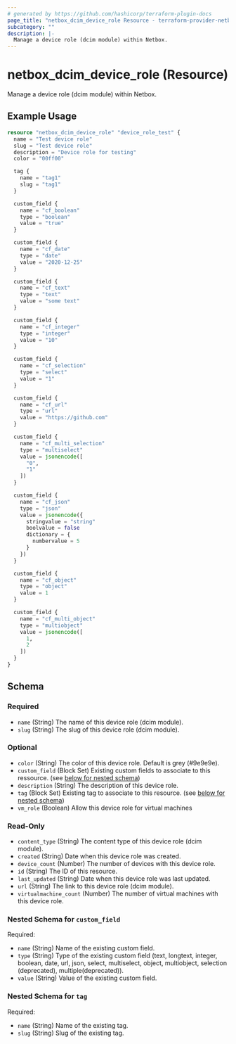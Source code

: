 ```yaml
---
# generated by https://github.com/hashicorp/terraform-plugin-docs
page_title: "netbox_dcim_device_role Resource - terraform-provider-netbox"
subcategory: ""
description: |-
  Manage a device role (dcim module) within Netbox.
---
```


# netbox_dcim_device_role (Resource)

Manage a device role (dcim module) within Netbox.

## Example Usage

```terraform
resource "netbox_dcim_device_role" "device_role_test" {
  name = "Test device role"
  slug = "Test device role"
  description = "Device role for testing"
  color = "00ff00"

  tag {
    name = "tag1"
    slug = "tag1"
  }

  custom_field {
    name = "cf_boolean"
    type = "boolean"
    value = "true"
  }

  custom_field {
    name = "cf_date"
    type = "date"
    value = "2020-12-25"
  }

  custom_field {
    name = "cf_text"
    type = "text"
    value = "some text"
  }

  custom_field {
    name = "cf_integer"
    type = "integer"
    value = "10"
  }

  custom_field {
    name = "cf_selection"
    type = "select"
    value = "1"
  }

  custom_field {
    name = "cf_url"
    type = "url"
    value = "https://github.com"
  }

  custom_field {
    name = "cf_multi_selection"
    type = "multiselect"
    value = jsonencode([
      "0",
      "1"
    ])
  }

  custom_field {
    name = "cf_json"
    type = "json"
    value = jsonencode({
      stringvalue = "string"
      boolvalue = false
      dictionary = {
        numbervalue = 5
      }
    })
  }

  custom_field {
    name = "cf_object"
    type = "object"
    value = 1
  }

  custom_field {
    name = "cf_multi_object"
    type = "multiobject"
    value = jsonencode([
      1,
      2
    ])
  }
}
```

<!-- schema generated by tfplugindocs -->
## Schema

### Required

- `name` (String) The name of this device role (dcim module).
- `slug` (String) The slug of this device role (dcim module).

### Optional

- `color` (String) The color of this device role. Default is grey (#9e9e9e).
- `custom_field` (Block Set) Existing custom fields to associate to this ressource. (see [below for nested schema](#nestedblock--custom_field))
- `description` (String) The description of this device role.
- `tag` (Block Set) Existing tag to associate to this resource. (see [below for nested schema](#nestedblock--tag))
- `vm_role` (Boolean) Allow this device role for virtual machines

### Read-Only

- `content_type` (String) The content type of this device role (dcim module).
- `created` (String) Date when this device role was created.
- `device_count` (Number) The number of devices with this device role.
- `id` (String) The ID of this resource.
- `last_updated` (String) Date when this device role was last updated.
- `url` (String) The link to this device role (dcim module).
- `virtualmachine_count` (Number) The number of virtual machines with this device role.

<a id="nestedblock--custom_field"></a>
### Nested Schema for `custom_field`

Required:

- `name` (String) Name of the existing custom field.
- `type` (String) Type of the existing custom field (text, longtext, integer, boolean, date, url, json, select, multiselect, object, multiobject, selection (deprecated), multiple(deprecated)).
- `value` (String) Value of the existing custom field.


<a id="nestedblock--tag"></a>
### Nested Schema for `tag`

Required:

- `name` (String) Name of the existing tag.
- `slug` (String) Slug of the existing tag.


